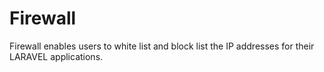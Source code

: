 # Firewall
Firewall enables users to white list and block list the IP addresses for their LARAVEL applications.
